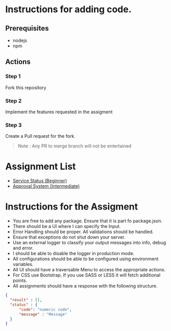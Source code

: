 # Instructions for adding code.

## Prerequisites
  * nodejs
  * npm

## Actions
### Step 1

Fork this repository

### Step 2

Implement the features requested in the assigment

### Step 3

Create a Pull request for the fork.

> Note : Any PR to merge branch will not be entertained

# Assignment List
* [Service Status (Beginner)](./Assignment-1.md)
* [Approval System (Intermediate)](./Assignment-2.md)

# Instructions for the Assigment
 * You are free to add any package. Ensure that it is part fo package.json.
 * There should be a UI where I can specify the Input.
 * Error Handling should be proper. All validations should be handled.
 * Ensure that exceptions do not shut down your server.
 * Use an external logger to classify your output messages into info, debug and error.
 * I should be able to disable the logger in production mode.
 * All configurations should be able to be configured using environment variables.
 * All UI should have a traversable Menu to access the appropriate actions.
 * For CSS use Bootstrap. If you use SASS or LESS it will fetch additional points.
 * All assignments should have a response with the following structure.
  ```json
  {
    "result" : [],
    "status" : {
        "code": "numeric code",
        "message" : "Message"
    }
  }
  ```
 